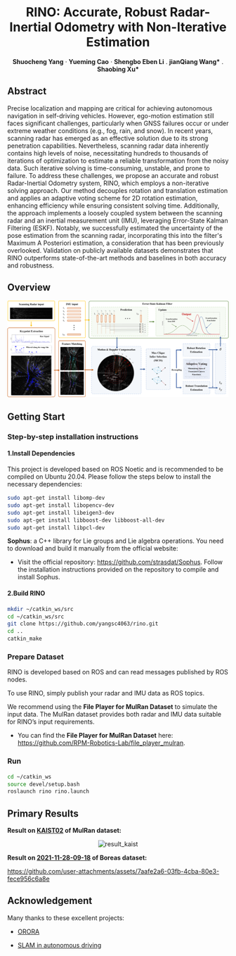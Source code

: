 <p align="center">
  <h1 align="center">RINO: Accurate, Robust Radar-Inertial Odometry with Non-Iterative Estimation</h1>

  <p align="center">
    <strong>Shuocheng Yang</strong>
    ·
    <strong>Yueming Cao</strong>
    ·
    <strong>Shengbo Eben Li</strong>
    .
    <strong>jianQiang Wang*</strong>
    .
    <strong>Shaobing Xu*</strong>
</p>

## Abstract

Precise localization and mapping are critical for achieving autonomous navigation in self-driving vehicles. However, ego-motion estimation still faces significant challenges, particularly when GNSS failures occur or under extreme weather conditions (e.g., fog, rain, and snow). In recent years, scanning radar has emerged as an effective solution due to its strong penetration capabilities. Nevertheless, scanning radar data inherently contains high levels of noise, necessitating hundreds to thousands of iterations of optimization to estimate a reliable transformation from the noisy data. Such iterative solving is time-consuming, unstable, and prone to failure. To address these challenges, we propose an accurate and robust Radar-Inertial Odometry system, RINO, which employs a non-iterative solving approach. Our method decouples rotation and translation estimation and applies an adaptive voting scheme for 2D rotation estimation, enhancing efficiency while ensuring consistent solving time. Additionally, the approach implements a loosely coupled system between the scanning radar and an inertial measurement unit (IMU), leveraging Error-State Kalman Filtering (ESKF). Notably, we successfully estimated the uncertainty of the pose estimation from the scanning radar, incorporating this into the filter's Maximum A Posteriori estimation, a consideration that has been previously overlooked. Validation on publicly available datasets demonstrates that RINO outperforms state-of-the-art methods and baselines in both accuracy and robustness.

## Overview

![overview](https://github.com/yangsc4063/rino/blob/main/figure/overview.png)

## Getting Start

### Step-by-step installation instructions

#### 1.Install Dependencies

This project is developed based on ROS Noetic and is recommended to be compiled on Ubuntu 20.04. Please follow the steps below to install the necessary dependencies:

```bash
sudo apt-get install libomp-dev
sudo apt-get install libopencv-dev
sudo apt-get install libeigen3-dev
sudo apt-get install libboost-dev libboost-all-dev
sudo apt-get install libpcl-dev
```

**Sophus**: a C++ library for Lie groups and Lie algebra operations. You need to download and build it manually from the official website:
- Visit the official repository: https://github.com/strasdat/Sophus. Follow the installation instructions provided on the repository to compile and install Sophus.

#### 2.Build RINO

```bash
mkdir ~/catkin_ws/src
cd ~/catkin_ws/src
git clone https://github.com/yangsc4063/rino.git
cd ..
catkin_make
```

### Prepare Dataset

RINO is developed based on ROS and can read messages published by ROS nodes. 

To use RINO, simply publish your radar and IMU data as ROS topics.

We recommend using the **File Player for MulRan Dataset** to simulate the input data. The MulRan dataset provides both radar and IMU data suitable for RINO’s input requirements.

- You can find the **File Player for MulRan Dataset** here: https://github.com/RPM-Robotics-Lab/file_player_mulran.

### Run

```bash
cd ~/catkin_ws
source devel/setup.bash
roslaunch rino rino.launch
```

## Primary Results

**Result on <u>KAIST02</u> of MulRan dataset:**

<div align="center">
    <img src=".\figure\result_kaist.png" alt="result_kaist" width="60%" />
</div>

**Result on <u>2021-11-28-09-18</u> of Boreas dataset:**

https://github.com/user-attachments/assets/7aafe2a6-03fb-4cba-80e3-fece956c6a8e

## Acknowledgement

Many thanks to these excellent projects:

- [ORORA](https://github.com/url-kaist/outlier-robust-radar-odometry)

- [SLAM in autonomous driving](https://github.com/gaoxiang12/slam_in_autonomous_driving)
